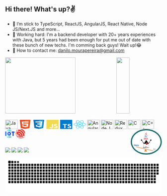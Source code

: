 ## Hi there! What's up?✌️

<!--
**danilo-moura-pereira/danilo-moura-pereira** is a ✨ _special_ ✨ repository because its `README.md` (this file) appears on your GitHub profile.

Here are some ideas to get you started:

- 🔭 I’m currently working on ...
- 🌱 I’m currently learning ...
- 👯 I’m looking to collaborate on ...
- 🤔 I’m looking for help with ...
- 💬 Ask me about ...
- 📫 How to reach me: ...
- 😄 Pronouns: ...
- ⚡ Fun fact: ...
-->

<!-- Introducing messages -->
- 🌱 I’m stick to TypeScript, ReactJS, AngularJS, React Native, Node JS/Next.JS and more...
- 💪 Working hard: I'm a backend developer with 20+ years experiences with Java, but 5 years had been enough for put me out of date with these bunch of new techs. I'm comming back guys! Wait up!😂
- 📩 How to contact me: danilo.mourapereira@gmail.com

<!-- Vercel panels - app and languages -->
<div style="display: inline_block">
  <a href="https://github.com/danilo-moura-pereira">
  <img align="right" height="180em" width="29%" src="https://github-readme-stats.vercel.app/api?username=danilo-moura-pereira&show_icons=true&theme=codeSTACKr&include_all_commits=true&count_private=true&hide_rank=true"/>
  <img height="180em" width="67%" src="https://github-readme-stats.vercel.app/api/top-langs/?username=danilo-moura-pereira&layout=compact&langs_count=7&theme=codeSTACKr"/>
</div>

<!-- Techs icons and Funny image-->
<div style="display: inline_block"><br>
  <!-- Techs icons -->
  <a href="https://www.java.com/" target="_blank"><img align="center" height="30" width="40" src="https://cdn.jsdelivr.net/gh/devicons/devicon/icons/java/java-original.svg" title="Java" /></a>
  <a href="https://html5.org/" target="_blank"><img align="center" height="30" width="40" src="https://raw.githubusercontent.com/devicons/devicon/master/icons/html5/html5-original.svg" title="HTML 5" /></a>
  <a href="https://www.w3.org/Style/CSS/Overview.en.html" target="_blank"><img align="center" height="30" width="40" src="https://raw.githubusercontent.com/devicons/devicon/master/icons/css3/css3-original.svg" title="CSS 3" /></a>
  <a href="https://www.javascript.com/" target="_blank"><img align="center" height="30" width="40" src="https://raw.githubusercontent.com/devicons/devicon/master/icons/javascript/javascript-plain.svg" title="Java Script" /></a>
  <a href="https://www.typescriptlang.org/" target="_blank"><img align="center" height="30" width="40" src="https://raw.githubusercontent.com/devicons/devicon/master/icons/typescript/typescript-plain.svg" title="TypeScript" /></a>
  <a href="https://reactjs.org/" target="_blank"><img align="center" height="30" width="40" src="https://raw.githubusercontent.com/devicons/devicon/master/icons/react/react-original.svg" title="React" /></a>
  <a href="https://angularjs.org/" target="_blank"><img align="center" height="30" width="40" src="https://cdn.jsdelivr.net/gh/devicons/devicon/icons/angularjs/angularjs-original.svg" title="AngularJS" /></a>
  <a href="https://nodejs.org/" target="_blank"><img align="center" height="30" width="40" src="https://cdn.jsdelivr.net/gh/devicons/devicon/icons/nodejs/nodejs-original.svg" title="Node.JS" /></a>
  <a href="https://redux.js.org/" target="_blank"><img align="center" height="30" width="40" src="https://cdn.jsdelivr.net/gh/devicons/devicon/icons/redux/redux-original.svg" title="Redux" /></a>
  <a href="https://www.iso.org/standard/74528.html" target="_blank"><img align="center" height="30" width="40" src="https://cdn.jsdelivr.net/gh/devicons/devicon/icons/c/c-original.svg" title="C" /></a>
  <a href="https://isocpp.org/" target="_blank"><img align="center" height="30" width="40" src="https://cdn.jsdelivr.net/gh/devicons/devicon/icons/cplusplus/cplusplus-original.svg" title="C++" /></a>
  <a href="https://www.internetsociety.org/iot/" target="_blank"><img align="center" height="30" width="30" src="images/iot_icon.png" title="IoT" /></a>
  <a href="https://docs.espressif.com/projects/esp-idf/en/latest/esp32/" target="_blank"><img align="center" height="30" width="30" src="images/espressif_icon.png" title="ESP IDF" /></a>
          
  <!-- Funny image -->
  <img align="right" height="102px" width="123px" style="max-width:100px; max-height:150px; width: auto; height: auto; border:4px solid #1b6b6f; padding:3.7px; border-radius:50%; box-sizing: border-box; margin: 0px;" src="https://github.com/danilo-moura-pereira/danilo-moura-pereira/blob/main/images/I-love_JAVA.png">
</div>

<!-- Horizontal rule -->
  ##

<!-- Social media buttons and Commits devourer snake -->
<div> 
  <!-- Social media buttons -->
  <a href="https://www.linkedin.com/in/danilo-moura-pereira/" target="_blank"><img src="https://img.shields.io/badge/-LinkedIn-%230077B5?style=for-the-badge&logo=linkedin&logoColor=white" target="_blank"></a> 
  <a href = "mailto:danilo.mourapereira@gmail.com"><img src="https://img.shields.io/badge/Gmail-D14836?style=for-the-badge&logo=gmail&logoColor=white" target="_blank"></a>
  <a href="https://studio.youtube.com/channel/UCFmYe4NBv74m5YR3Q36JW9A" target="_blank"><img src="https://img.shields.io/badge/YouTube-FF0000?style=for-the-badge&logo=youtube&logoColor=white" target="_blank"></a>
  <a href="https://www.instagram.com/danmouraofc/" target="_blank"><img src="https://img.shields.io/badge/-Instagram-%23E4405F?style=for-the-badge&logo=instagram&logoColor=white" target="_blank"></a>

  <!-- Commits devourer snake -->
  ![Snake animation](https://github.com/danilo-moura-pereira/danilo-moura-pereira/blob/output/github-contribution-grid-snake.svg)
</div>
